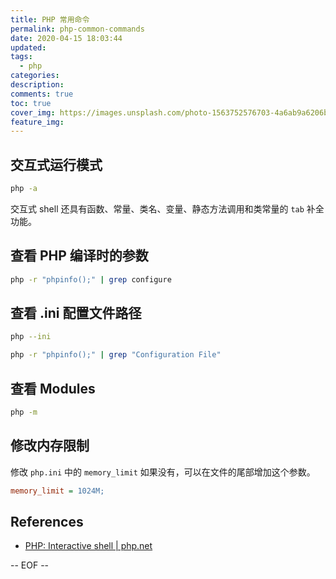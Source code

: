 ```yaml
---
title: PHP 常用命令
permalink: php-common-commands
date: 2020-04-15 18:03:44
updated:
tags:
  - php
categories:
description:
comments: true
toc: true
cover_img: https://images.unsplash.com/photo-1563752576703-4a6ab9a6206b?ixlib=rb-1.2.1&ixid=eyJhcHBfaWQiOjEyMDd9&auto=format&fit=crop&w=640&q=80
feature_img:
---
```


## 交互式运行模式

```bash
php -a
```

交互式 shell 还具有函数、常量、类名、变量、静态方法调用和类常量的 `tab` 补全功能。

<!-- more -->

## 查看 PHP 编译时的参数

```bash
php -r "phpinfo();" | grep configure
```

## 查看 .ini 配置文件路径

```bash
php --ini
```

```bash
php -r "phpinfo();" | grep "Configuration File"
```

## 查看 Modules

```bash
php -m
```

## 修改内存限制

修改 `php.ini` 中的 `memory_limit` 如果没有，可以在文件的尾部增加这个参数。

```ini
memory_limit = 1024M;
```

## References

- [PHP: Interactive shell | php.net](http://php.net/manual/en/features.commandline.interactive.php)

-- EOF --
